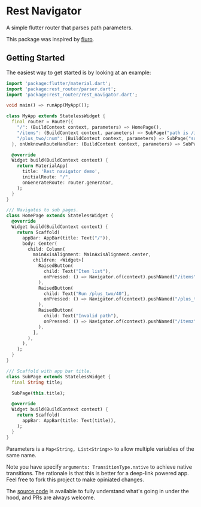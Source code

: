 # Rest Navigator

A simple flutter router that parses path parameters.

This package was inspired by [fluro](https://github.com/theyakka/fluro).

## Getting Started

The easiest way to get started is by looking at an example:

```dart
import 'package:flutter/material.dart';
import 'package:rest_router/parser.dart';
import 'package:rest_router/rest_navigator.dart';

void main() => runApp(MyApp());

class MyApp extends StatelessWidget {
  final router = Router({
    "/": (BuildContext context, parameters) => HomePage(),
    "/items": (BuildContext context, parameters) => SubPage("path is /items"),
    "/plus_two/:num": (BuildContext context, parameters) => SubPage("sum is ${int.parse(parameters["num"]?.first) + 2}"),
  }, onUnknownRouteHandler: (BuildContext context, parameters) => SubPage("${parameters[urlPathKey]?.first} is 404"));

  @override
  Widget build(BuildContext context) {
    return MaterialApp(
      title: 'Rest navigator demo',
      initialRoute: "/",
      onGenerateRoute: router.generator,
    );
  }
}

/// Navigates to sub pages.
class HomePage extends StatelessWidget {
  @override
  Widget build(BuildContext context) {
    return Scaffold(
      appBar: AppBar(title: Text("/")),
      body: Center(
        child: Column(
          mainAxisAlignment: MainAxisAlignment.center,
          children: <Widget>[
            RaisedButton(
              child: Text("Item list"),
              onPressed: () => Navigator.of(context).pushNamed("/items", arguments: TransitionType.native),
            ),
            RaisedButton(
              child: Text("Run /plus_two/40"),
              onPressed: () => Navigator.of(context).pushNamed("/plus_two/40", arguments: TransitionType.native),
            ),
            RaisedButton(
              child: Text("Invalid path"),
              onPressed: () => Navigator.of(context).pushNamed("/itemz"), // Defaults to instant transition
            ),
          ],
        ),
      ),
    );
  }
}

/// Scaffold with app bar title.
class SubPage extends StatelessWidget {
  final String title;

  SubPage(this.title);

  @override
  Widget build(BuildContext context) {
    return Scaffold(
      appBar: AppBar(title: Text(title)),
    );
  }
}
```

Parameters is a `Map<String, List<String>>` to allow multiple variables of the same name.

Note you have specify `arguments: TransitionType.native` to achieve native transitions. The rationale is that this is better for a deep-link powered app. Feel free to fork this project to make opiniated changes.

The [source code](https://github.com/Dennis-Krasnov/Flutter-Rest-Router) is available to fully understand what's going in under the hood, and PRs are always welcome.